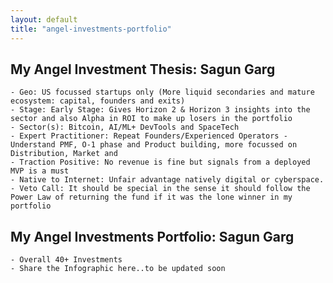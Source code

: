 ```yaml
---
layout: default
title: "angel-investments-portfolio"
---
```


## My Angel Investment Thesis: Sagun Garg
    - Geo: US focussed startups only (More liquid secondaries and mature ecosystem: capital, founders and exits)
    - Stage: Early Stage: Gives Horizon 2 & Horizon 3 insights into the sector and also Alpha in ROI to make up losers in the portfolio
    - Sector(s): Bitcoin, AI/ML+ DevTools and SpaceTech
    - Expert Practitioner: Repeat Founders/Experienced Operators - Understand PMF, O-1 phase and Product building, more focussed on Distribution, Market and 
    - Traction Positive: No revenue is fine but signals from a deployed MVP is a must
    - Native to Internet: Unfair advantage natively digital or cyberspace. 
    - Veto Call: It should be special in the sense it should follow the Power Law of returning the fund if it was the lone winner in my portfolio

## My Angel Investments Portfolio: Sagun Garg

    - Overall 40+ Investments
    - Share the Infographic here..to be updated soon
